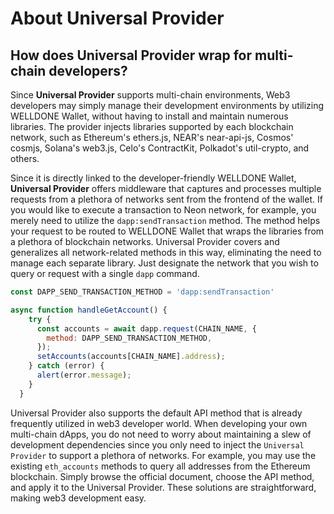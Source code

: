 # About Universal Provider
## How does Universal Provider wrap for multi-chain developers?

Since **Universal Provider** supports multi-chain environments, Web3 developers may simply manage their development environments by utilizing WELLDONE Wallet, without having to install and maintain numerous libraries. The provider injects libraries supported by each blockchain network, such as Ethereum's ethers.js, NEAR's near-api-js, Cosmos' cosmjs, Solana's web3.js, Celo's ContractKit, Polkadot's util-crypto, and others.

Since it is directly linked to the developer-friendly WELLDONE Wallet, **Universal Provider** offers middleware that captures and processes multiple requests from a plethora of networks sent from the frontend of the wallet. If you would like to execute a transaction to Neon network, for example, you merely need to utilize the `dapp:sendTransaction` method. The method helps your request to be routed to WELLDONE Wallet that wraps the libraries from a plethora of blockchain networks. Universal Provider covers and generalizes all network-related methods in this way, eliminating the need to manage each separate library. Just designate the network that you wish to query or request with a single `dapp` command.

```javascript
const DAPP_SEND_TRANSACTION_METHOD = 'dapp:sendTransaction'

async function handleGetAccount() {
    try {
      const accounts = await dapp.request(CHAIN_NAME, {
        method: DAPP_SEND_TRANSACTION_METHOD,
      });
      setAccounts(accounts[CHAIN_NAME].address);
    } catch (error) {
      alert(error.message);
    }
  }
```

Universal Provider also supports the default API method that is already frequently utilized in web3 developer world. When developing your own multi-chain dApps, you do not need to worry about maintaining a slew of development dependencies since you only need to inject the `Universal Provider` to support a plethora of networks. For example, you may use the existing `eth_accounts` methods to query all addresses from the Ethereum blockchain. Simply browse the official document, choose the API method, and apply it to the Universal Provider. These solutions are straightforward, making web3 development easy.

